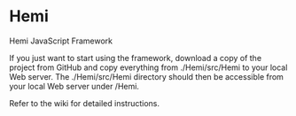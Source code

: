 Hemi
====

Hemi JavaScript Framework

If you just want to start using the framework, download a copy of the project from GitHub and copy everything from ./Hemi/src/Hemi to your local Web server.  The ./Hemi/src/Hemi directory should then be accessible from your local Web server under /Hemi.

Refer to the wiki for detailed instructions.
